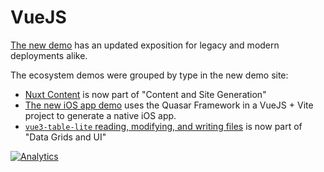 # VueJS

[The new demo](https://docs.sheetjs.com/docs/demos/vue) has an updated
exposition for legacy and modern deployments alike.

The ecosystem demos were grouped by type in the new demo site:

- [Nuxt Content](https://docs.sheetjs.com/docs/demos/content#nuxtjs) is now part of "Content and Site Generation"
- [The new iOS app demo](https://docs.sheetjs.com/docs/demos/mobile#quasar) uses the Quasar Framework in a VueJS + Vite project to generate a native iOS app.
- [`vue3-table-lite` reading, modifying, and writing files](https://docs.sheetjs.com/docs/demo/grid#vue3-table-lite) is now part of "Data Grids and UI"

[![Analytics](https://ga-beacon.appspot.com/UA-36810333-1/SheetJS/js-xlsx?pixel)](https://github.com/SheetJS/js-xlsx)
